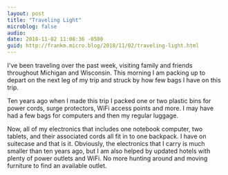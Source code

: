 ```yaml
---
layout: post
title: "Traveling Light"
microblog: false
audio: 
date: 2018-11-02 11:08:36 -0500
guid: http://frankm.micro.blog/2018/11/02/traveling-light.html
---
```

I've been traveling over the past week, visiting family and friends throughout Michigan and Wisconsin. This morning I am packing up to depart on the next leg of my trip and struck by how few bags I have on this trip.

Ten years ago when I made this trip I packed one or two plastic bins for power cords, surge protectors, WiFi access points and more. I may have had a few bags for computers and then my regular luggage. 

Now, all of my electronics that includes one notebook computer, two tablets, and their associated cords all fit in to one backpack. I have on suitecase and that is it. Obviously, the electronics that I carry is much smaller than ten years ago, but I am also helped by updated hotels with plenty of power outlets and WiFi. No more hunting around and moving furniture to find an available outlet. 
